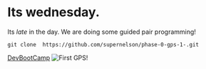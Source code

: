 # Its **wednesday**.
Its *late* in the day. We are doing some guided pair programming!

```git clone  https://github.com/supernelson/phase-0-gps-1-.git```

[DevBootCamp](http://devbootcamp.com/)
![First GPS!](GPSScreenShot.png)